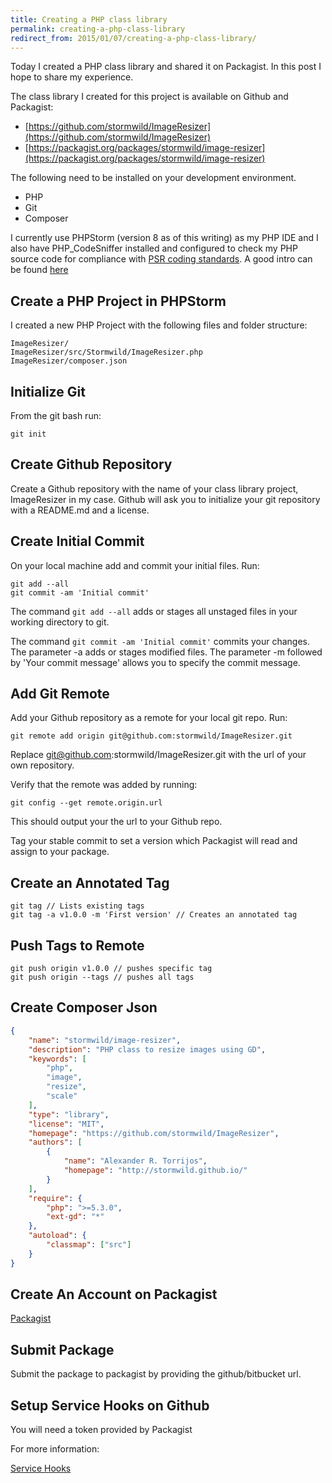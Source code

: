 ```yaml
---
title: Creating a PHP class library
permalink: creating-a-php-class-library
redirect_from: 2015/01/07/creating-a-php-class-library/
---
```


Today I created a PHP class library and shared it on Packagist. In this post I hope to share my experience. 

The class library I created for this project is available on Github and Packagist:

* [https://github.com/stormwild/ImageResizer](https://github.com/stormwild/ImageResizer)
* [https://packagist.org/packages/stormwild/image-resizer](https://packagist.org/packages/stormwild/image-resizer)

The following need to be installed on your development environment.

* PHP
* Git
* Composer

I currently use PHPStorm (version 8 as of this writing) as my PHP IDE and I also have PHP_CodeSniffer installed and configured to check my PHP source code for compliance with [PSR coding standards](http://www.php-fig.org/). A good intro can be found [here](http://code.tutsplus.com/tutorials/psr-huh--net-29314)

Create a PHP Project in PHPStorm
--------------------------------

I created a new PHP Project with the following files and folder structure:

```shell
ImageResizer/
ImageResizer/src/Stormwild/ImageResizer.php
ImageResizer/composer.json
```

Initialize Git
--------------

From the git bash run:

```shell
git init    
```

Create Github Repository
------------------------

Create a Github repository with the name of your class library project, ImageResizer in my case. Github will ask you to initialize your git repository with a README.md and a license.

Create Initial Commit
---------------------

On your local machine add and commit your initial files. Run:

```shell
git add --all
git commit -am 'Initial commit'
```

The command `git add --all` adds or stages all unstaged files in your working directory to git.

The command `git commit -am 'Initial commit'` commits your changes. The parameter -a adds or stages modified files. The parameter -m followed by 'Your commit message' allows you to specify the commit message.

Add Git Remote
--------------

Add your Github repository as a remote for your local git repo. Run:

```shell
git remote add origin git@github.com:stormwild/ImageResizer.git
```

Replace git@github.com:stormwild/ImageResizer.git with the url of your own repository.

Verify that the remote was added by running:

```shell
git config --get remote.origin.url
```

This should output your the url to your Github repo.

Tag your stable commit to set a version which Packagist will read and assign to your package.

Create an Annotated Tag
-----------------------

```shell
git tag // Lists existing tags    
git tag -a v1.0.0 -m 'First version' // Creates an annotated tag
```

Push Tags to Remote
-------------------

```shell
git push origin v1.0.0 // pushes specific tag
git push origin --tags // pushes all tags 
```

Create Composer Json
--------------------

```json
{
    "name": "stormwild/image-resizer",
    "description": "PHP class to resize images using GD",
    "keywords": [
        "php",
        "image",
        "resize",
        "scale"
    ],
    "type": "library",
    "license": "MIT",
    "homepage": "https://github.com/stormwild/ImageResizer",
    "authors": [
        {
            "name": "Alexander R. Torrijos",
            "homepage": "http://stormwild.github.io/"
        }
    ],
    "require": {
        "php": ">=5.3.0",
        "ext-gd": "*"
    },
    "autoload": {
        "classmap": ["src"]
    }
}
```

Create An Account on Packagist
------------------------------

[Packagist](https://packagist.org/)

Submit Package
--------------

Submit the package to packagist by providing the github/bitbucket url.

Setup Service Hooks on Github
-----------------------------

You will need a token provided by Packagist

For more information:

[Service Hooks](https://developer.github.com/webhooks/#service-hooks)

